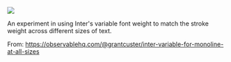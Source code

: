 ![](https://db-feed.s3.amazonaws.com/legacy/Screen_Shot_2019_04_08_at_10_17_33_AM-1554733084378.png)

An experiment in using Inter's variable font weight to match the stroke weight across different sizes of text.

From: https://observablehq.com/@grantcuster/inter-variable-for-monoline-at-all-sizes